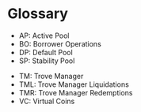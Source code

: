 # Glossary

* AP: Active Pool
* BO: Borrower Operations
* DP: Default Pool
* SP: Stability Pool
<!-- * sMOJO: staked MOJO: all the fees goes there -->
* TM: Trove Manager
* TML: Trove Manager Liquidations
* TMR: Trove Manager Redemptions
* VC: Virtual Coins
